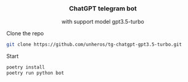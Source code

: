 <h3 align="center">ChatGPT telegram bot</h3>
<p align="center">with support model gpt3.5-turbo</p>

Clone the repo
   ```sh
   git clone https://github.com/unheros/tg-chatgpt-gpt3.5-turbo.git
   ```
Start
  ```python
  poetry install
  poetry run python bot
  ```
